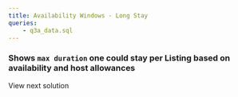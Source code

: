 ```yaml
---
title: Availability Windows - Long Stay
queries:
    - q3a_data.sql
---
```


### Shows `max duration` one could stay per Listing based on availability and host allowances

<DataTable data={q3a_data}>

</DataTable>

<LinkButton url='../Q3b'>
    View next solution
</LinkButton>